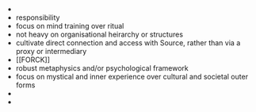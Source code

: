 -
- responsibility
- focus on mind training over ritual
- not heavy on organisational heirarchy or structures
- cultivate direct connection and access with Source, rather than via a proxy or intermediary
- [[FORCK]]
- robust metaphysics and/or psychological framework
- focus on mystical and inner experience over cultural and societal outer forms
-
-